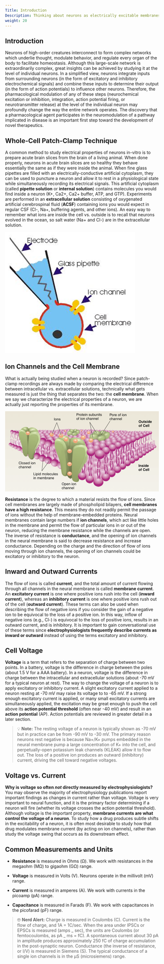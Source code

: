 ```yaml
---
Title: Introduction
Description: Thinking about neurons as electrically excitable membranes
weight: 20
---
```


## Introduction

Neurons of high-order creatures interconnect to form complex networks which underlie thought, modulate behavior, and regulate every organ of the body to facilitate homeostasis. Although this large-scale network is extraordinarily complex, great insights can be achieved by studying it at the level of individual neurons. In a simplified view, neurons integrate inputs from surrounding neurons (in the form of excitatory and inhibitory electrochemical signals) and combine these inputs to determine their output (in the form of action potentials) to influence other neurons. Therefore, the pharmacological modulation of any of these steps (neurochemical excitation or inhibition, integration, action potential firing, or neurotransmitter release) at the level of the individual neuron may profoundly change the way the entire network operates. The discovery that a pharmacological agent participates in the neuromodulation of a pathway implicated in disease is an important first step toward the development of novel therapeutics.

## Whole-Cell Patch-Clamp Technique

A common method to study electrical properties of neurons in-vitro is to prepare acute brain slices from the brain of a living animal. When done properly, neurons in acute brain slices are so healthy they behave essentially the same as if they were inside the animal. When fine glass pipettes are filled with an electrically-conductive artificial cytoplasm, they can be used to puncture a neuron and allow it to rest in a physiological state while simultaneously recording its electrical signals. This artificial cytoplasm (called **pipette solution** or **internal solution**) contains molecules you would find inside a neuron (K+, Ca2+, Ca2+ buffer, ATP, and GTP). Experiments are performed in an **extracellular solution** consisting of oxygenated artificial cerebrospinal fluid (**ACSF**) containing ions you would expect in regular CSF (Cl-, Na+, buffering agents, and other ions). An easy way to remember what ions are inside the cell vs. outside is to recall that neurons evolved in the ocean, so salt water (Na+ and Cl-) are in the extracellular solution.

<img src="whole-cell.png" class="d-block mx-auto my-4 img-fluid">

## Ion Channels and the Cell Membrane

What is actually being studied when a neuron is recorded? Since patch-clamp recordings are always made by comparing the electrical difference between intracellular vs. extracellular solutions, technically what gets measured is just the thing that separates the two: the **cell membrane**. When we say we characterize the electrical properties of a neuron, we are actually just reporting the properties of its membrane.

<img src="bilayer.png" class="d-block mx-auto my-4 rounded img-fluid">

**Resistance** is the degree to which a material resists the flow of ions. Since cell membranes are largely made of phospholipid bilayers, **cell membranes have a high resistance**. This means they do not readily permit the passage of ions without the help of membrane-embedded proteins. Neural membranes contain large numbers if **ion channels**, which act like little holes in the membrane and permit the flow of particular ions in or out of the neuron, reducing the membrane resistance while the channels are open. The inverse of resistance is **conductance**, and the opening of ion channels in the neural membrane is said to decrease resistance and increase conductance. Depending on the charge and the direction of flow of ions moving through ion channels, the opening of ion channels could be excitatory or inhibitory to the neuron.

## Inward and Outward Currents

The flow of ions is called **current**, and the total amount of current flowing through all channels in the neural membrane is called **membrane current**. An **excitatory current** is one where positive ions rush into the cell (**inward current**), whereas an **inhibitory current** is one where positive ions rush out of the cell (**outward current**). These terms can also be used when describing the flow of negative ions if you consider the gain of a negative ion to be equivocal to the loss of a positive ion. In this way, inflow of negative ions (e.g., Cl-) is equivocal to the loss of positive ions, results in an outward current, and is inhibitory. It is important to gain conversational use of these terms since **electrophysiologists frequently describe currents as inward or outward** instead of using the terms excitatory and inhibitory.

## Cell Voltage

**Voltage** is a term that refers to the separation of charge between two points. In a battery, voltage is the difference in charge between the poles (about 1.5 V for a AAA battery). In a neuron, voltage is the difference in charge between the intracellular and extracellular solutions (about -70 mV for a typical neuron at rest). The way to change the voltage of a neuron is to apply excitatory or inhibitory current. A slight excitatory current applied to a neuron resting at -70 mV may raise its voltage to to -65 mV. If a strong enough excitatory current is applied, or many small excitatory currents are simultaneously applied, the excitation may be great enough to push the cell above its **action potential threshold** (often near -40 mV) and result in an **action potential** (AP). Action potentials are reviewed in greater detail in a later section.

> 💡 **Note:** The resting voltage of a neuron is typically shown as -70 mV but in practice can be from -90 mV to -30 mV. The primary reason neurons rest negative is because Na+/K+ pumps embedded in the neural membrane pump a large concentration of K+ into the cell, and perpetually-open potassium leak channels (KLEAK) allow it to flow out. The loss of a positive ion produces an outward (inhibitory) current, driving the cell toward negative voltages.

## Voltage vs. Current

**Why is voltage so often _not_ directly measured by electrophysiologists?** You may observe the majority of electrophysiology publications report important findings as changes in current rather than voltage. Voltage is very important to neural function, and it is the primary factor determining if a neuron will fire (whether its voltage crosses the action potential threshold). Although voltage is the important property, **membrane currents are what control the voltage of a neuron**. To study how a drug produces subtle shifts in the excitability of a neuron, it is often most desirable to study how that drug modulates membrane current (by acting on ion channels), rather than study the voltage swing that occurs as its downstream effect.

## Common Measurements and Units

- **Resistance** is measured in Ohms (Ω). We work with resistances in the megaohm (MΩ) to gigaohm (GΩ) range.

- **Voltage** is measured in Volts (V). Neurons operate in the millivolt (mV) range.

- **Current** is measured in amperes (A). We work with currents in the picoamp (pA) range.

- **Capacitance** is measured in Farads (F). We work with capacitances in the picofarad (pF) range.

> 🤓 **Nerd Alert:** Charge is measured in Coulombs (C). Current is the flow of charge, and 1A = 1C/sec. When the area under IPSCs or EPSCs is measured (amps _ sec), the units are Coulombs (or femtocoulombs, as pA _ ms = fC). A spontaneous current about 30 pA in amplitude produces approximately 250 fC of charge accumulation in the post-synaptic neuron. Conductance (the inverse of resistance, or I/V) is measured in Siemens (S). The typical conductance of a single ion channels is in the µS (microsiemens) range.
